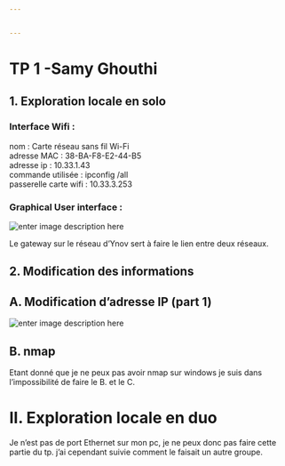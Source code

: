 ```yaml
---


---
```


<h1 id="tp-1---samy-ghouthi">TP 1  -Samy Ghouthi</h1>
<h2 id="exploration-locale-en-solo">1. Exploration locale en solo</h2>
<h3 id="interface-wifi-">Interface Wifi :</h3>
<p>nom : Carte réseau sans fil Wi-Fi<br>
adresse MAC : 38-BA-F8-E2-44-B5<br>
adresse ip : 10.33.1.43<br>
commande utilisée : ipconfig /all<br>
passerelle carte wifi : 10.33.3.253</p>
<h3 id="graphical-user-interface-">Graphical User interface :</h3>
<p><img src="https://i.imgur.com/vHH7szn.png" alt="enter image description here"></p>
<p>Le gateway sur le réseau d’Ynov sert à faire le lien entre deux réseaux.</p>
<h2 id="modification-des-informations">2. Modification des informations</h2>
<h2 id="a.-modification-dadresse-ip-part-1">A. Modification d’adresse IP (part 1)</h2>
<p><img src="https://i.imgur.com/LFWKzTE.png" alt="enter image description here"></p>
<h2 id="b.-nmap">B. nmap</h2>
<p>Etant  donné que je ne peux pas avoir nmap sur windows je suis dans l’impossibilité de faire le B. et le C.</p>
<h1 id="ii.-exploration-locale-en-duo">II. Exploration locale en duo</h1>
<p>Je n’est pas de port Ethernet sur mon pc, je ne peux donc pas faire cette partie du tp. j’ai cependant suivie comment le faisait un autre groupe.</p>


